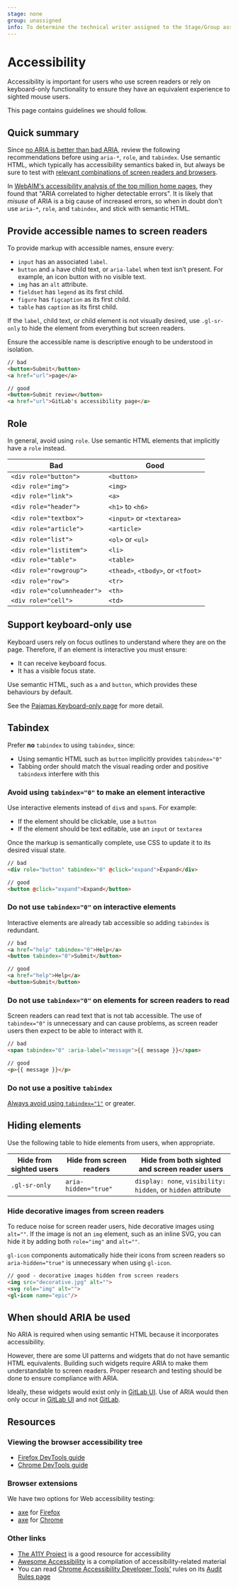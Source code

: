 ```yaml
---
stage: none
group: unassigned
info: To determine the technical writer assigned to the Stage/Group associated with this page, see https://about.gitlab.com/handbook/engineering/ux/technical-writing/#assignments
---
```


# Accessibility

Accessibility is important for users who use screen readers or rely on keyboard-only functionality
to ensure they have an equivalent experience to sighted mouse users.

This page contains guidelines we should follow.

## Quick summary

Since [no ARIA is better than bad ARIA](https://www.w3.org/TR/wai-aria-practices/#no_aria_better_bad_aria),
review the following recommendations before using `aria-*`, `role`, and `tabindex`.
Use semantic HTML, which typically has accessibility semantics baked in, but always be sure to test with
[relevant combinations of screen readers and browsers](https://www.accessibility-developer-guide.com/knowledge/screen-readers/relevant-combinations/).

In [WebAIM's accessibility analysis of the top million home pages](https://webaim.org/projects/million/#aria),
they found that "ARIA correlated to higher detectable errors".
It is likely that *misuse* of ARIA is a big cause of increased errors,
so when in doubt don't use `aria-*`, `role`, and `tabindex`, and stick with semantic HTML.

## Provide accessible names to screen readers

To provide markup with accessible names, ensure every:

- `input` has an associated `label`.
- `button` and `a` have child text, or `aria-label` when text isn’t present.
  For example, an icon button with no visible text.
- `img` has an `alt` attribute.
- `fieldset` has `legend` as its first child.
- `figure` has `figcaption` as its first child.
- `table` has `caption` as its first child.

If the `label`, child text, or child element is not visually desired,
use `.gl-sr-only` to hide the element from everything but screen readers.

Ensure the accessible name is descriptive enough to be understood in isolation.

```html
// bad
<button>Submit</button>
<a href="url">page</a>

// good
<button>Submit review</button>
<a href="url">GitLab's accessibility page</a>
```

## Role

In general, avoid using `role`.
Use semantic HTML elements that implicitly have a `role` instead.

| Bad | Good |
| --- | --- |
| `<div role="button">` | `<button>` |
| `<div role="img">` | `<img>` |
| `<div role="link">` | `<a>` |
| `<div role="header">` | `<h1>` to `<h6>` |
| `<div role="textbox">` | `<input>` or `<textarea>` |
| `<div role="article">` | `<article>` |
| `<div role="list">` | `<ol>` or `<ul>` |
| `<div role="listitem">` | `<li>` |
| `<div role="table">` | `<table>` |
| `<div role="rowgroup">` | `<thead>`, `<tbody>`, or `<tfoot>` |
| `<div role="row">` | `<tr>` |
| `<div role="columnheader">` | `<th>` |
| `<div role="cell">` | `<td>` |

## Support keyboard-only use

Keyboard users rely on focus outlines to understand where they are on the page. Therefore, if an
element is interactive you must ensure:

- It can receive keyboard focus.
- It has a visible focus state.

Use semantic HTML, such as `a` and `button`, which provides these behaviours by default.

See the [Pajamas Keyboard-only page](https://design.gitlab.com/accessibility-audits/2-keyboard-only/) for more detail.

## Tabindex

Prefer **no** `tabindex` to using `tabindex`, since:

- Using semantic HTML such as `button` implicitly provides `tabindex="0"`
- Tabbing order should match the visual reading order and positive `tabindex`s interfere with this

### Avoid using `tabindex="0"` to make an element interactive

Use interactive elements instead of `div`s and `span`s.
For example: 

- If the element should be clickable, use a `button`
- If the element should be text editable, use an `input` or `textarea`

Once the markup is semantically complete, use CSS to update it to its desired visual state.

```html
// bad
<div role="button" tabindex="0" @click="expand">Expand</div>

// good
<button @click="expand">Expand</button>
```

### Do not use `tabindex="0"` on interactive elements

Interactive elements are already tab accessible so adding `tabindex` is redundant.

```html
// bad
<a href="help" tabindex="0">Help</a>
<button tabindex="0">Submit</button>

// good
<a href="help">Help</a>
<button>Submit</button>
```

### Do not use `tabindex="0"` on elements for screen readers to read

Screen readers can read text that is not tab accessible.
The use of `tabindex="0"` is unnecessary and can cause problems,
as screen reader users then expect to be able to interact with it.

```html
// bad
<span tabindex="0" :aria-label="message">{{ message }}</span>

// good
<p>{{ message }}</p>
```

### Do not use a positive `tabindex`

[Always avoid using `tabindex="1"`](https://webaim.org/techniques/keyboard/tabindex#overview)
or greater.

## Hiding elements

Use the following table to hide elements from users, when appropriate.

| Hide from sighted users | Hide from screen readers | Hide from both sighted and screen reader users |
| --- | --- | --- |
| `.gl-sr-only` | `aria-hidden="true"` | `display: none`, `visibility: hidden`, or `hidden` attribute |

### Hide decorative images from screen readers

To reduce noise for screen reader users, hide decorative images using `alt=""`.
If the image is not an `img` element, such as an inline SVG, you can hide it by adding both `role="img"` and `alt=""`.

`gl-icon` components automatically hide their icons from screen readers so `aria-hidden="true"` is
unnecessary when using `gl-icon`.

```html
// good - decorative images hidden from screen readers
<img src="decorative.jpg" alt="">
<svg role="img" alt="">
<gl-icon name="epic"/> 
```

## When should ARIA be used

No ARIA is required when using semantic HTML because it incorporates accessibility.

However, there are some UI patterns and widgets that do not have semantic HTML equivalents.
Building such widgets require ARIA to make them understandable to screen readers.
Proper research and testing should be done to ensure compliance with ARIA.

Ideally, these widgets would exist only in [GitLab UI](https://gitlab-org.gitlab.io/gitlab-ui/).
Use of ARIA would then only occur in [GitLab UI](https://gitlab.com/gitlab-org/gitlab-ui/) and not [GitLab](https://gitlab.com/gitlab-org/gitlab/).

## Resources

### Viewing the browser accessibility tree

- [Firefox DevTools guide](https://developer.mozilla.org/en-US/docs/Tools/Accessibility_inspector#accessing_the_accessibility_inspector)
- [Chrome DevTools guide](https://developers.google.com/web/tools/chrome-devtools/accessibility/reference#pane)

### Browser extensions

We have two options for Web accessibility testing:

- [axe](https://www.deque.com/axe/) for [Firefox](https://addons.mozilla.org/en-US/firefox/addon/axe-devtools/) 
- [axe](https://www.deque.com/axe/) for [Chrome](https://chrome.google.com/webstore/detail/axe-web-accessibility-tes/lhdoppojpmngadmnindnejefpokejbdd) 

### Other links

- [The A11Y Project](https://www.a11yproject.com/) is a good resource for accessibility
- [Awesome Accessibility](https://github.com/brunopulis/awesome-a11y)
  is a compilation of accessibility-related material
- You can read [Chrome Accessibility Developer Tools'](https://github.com/GoogleChrome/accessibility-developer-tools)
  rules on its [Audit Rules page](https://github.com/GoogleChrome/accessibility-developer-tools/wiki/Audit-Rules)
